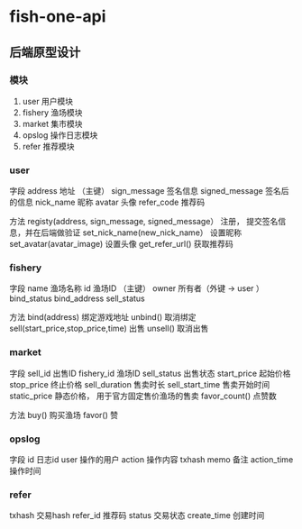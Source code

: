 # fish-one-api

## 后端原型设计

### 模块
1. user 用户模块
2. fishery 渔场模块
3. market 集市模块
4. opslog 操作日志模块
5. refer 推荐模块

### user 
字段
address 地址 （主键）
sign_message 签名信息
signed_message 签名后的信息
nick_name 昵称
avatar 头像
refer_code 推荐码

方法
registy(address, sign_message, signed_message） 注册， 提交签名信息，并在后端做验证
set_nick_name(new_nick_name） 设置昵称
set_avatar(avatar_image) 设置头像
get_refer_url() 获取推荐码

### fishery
字段
name 渔场名称
id 渔场ID （主键）
owner 所有者（外键 -> user ） 
bind_status
bind_address 
sell_status 

方法
bind(address) 绑定游戏地址
unbind() 取消绑定
sell(start_price,stop_price,time) 出售
unsell() 取消出售

### market
字段
sell_id 出售ID
fishery_id 渔场ID
sell_status 出售状态
start_price 起始价格
stop_price 终止价格
sell_duration 售卖时长
sell_start_time 售卖开始时间
static_price 静态价格， 用于官方固定售价渔场的售卖
favor_count() 点赞数 

方法
buy() 购买渔场
favor() 赞

### opslog
字段
id 日志id
user 操作的用户
action 操作内容
txhash 
memo 备注
action_time 操作时间


### refer
txhash 交易hash 
refer_id 推荐码
status 交易状态
create_time 创建时间










